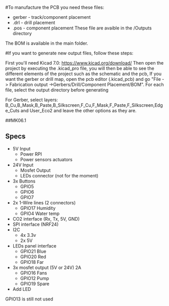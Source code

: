 
#To manufacture the PCB you need these files:
  - gerber - track/component placement
  - .drl - drill placement 
  - .pos - component placement 
 These file are avaible in the /Outputs directory
 
The BOM is available in the main folder.

#If you want to generate new output files, follow these steps: 

First you'll need Kicad 7.0: https://www.kicad.org/download/ 
Then open the project by executing the .kicad_pro file, you will then be able to see the different elements of the project such as the schematic and the pcb,
If you want the gerber or drill map, open the pcb editor (.kicad_pcb) and go "File -> Fabrication output ->Gerbers/Drill/Component Placement/BOM".
For each file, select the output directory before generating

For Gerber, select layers: B_Cu,B_Mask,B_Paste,B_Silkscreen,F_Cu,F_Mask,F_Paste,F_Silkscreen,Edge_Cuts and User_Eco2
and leave the other options as they are.
 
##MK06.1

## Specs

* 5V Input
    * Power RPI
    * Power sensors actuators
* 24V Input
    * Mosfet Output
    * LEDs connector (not for the moment)
* 3x Buttons
    * GPIO5
    * GPIO6
    * GPIO7
* 2x 1-Wire lines (2 connectors)
    * GPIO17 Humidity
    * GPIO4 Water temp
* CO2 interface (Rx, Tx, 5V, GND)
* SPI interface (NRF24)
* I2C
    * 4x 3.3v
    * 2x 5V
* LEDs panel interface
    * GPIO21 Blue
    * GPIO20 Red
    * GPIO18 Far
* 3x mosfet output (5V or 24V) 2A
    * GPIO16 Fans
    * GPIO12 Pump
    * GPIO19 Spare
* Add LED

GPIO13 is still not used